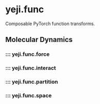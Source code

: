 # yeji.func

Composable PyTorch function transforms.

## Molecular Dynamics

### ::: yeji.func.force
### ::: yeji.func.interact
### ::: yeji.func.partition
### ::: yeji.func.space
